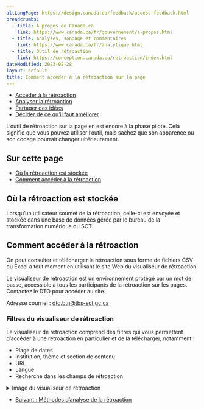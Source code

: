 ```yaml
---
altLangPage: https://design.canada.ca/feedback/access-feedback.html
breadcrumbs:
  - title: À propos de Canada.ca
    link: https://www.canada.ca/fr/gouvernement/a-propos.html
  - title: Analyses, sondage et commentaires
    link: https://www.canada.ca/fr/analytique.html
  - title: Outil de rétroaction
    link: https://conception.canada.ca/retroaction/index.html
dateModified: 2023-02-28
layout: default
title: Comment accéder à la rétroaction sur la page
---
```


<div class="gc-stp-stp">
<div class="row">
<ul class="toc lst-spcd col-md-12">
<li class="col-md-4 col-sm-6"><a class="list-group-item active" href="acces.html">Accéder à la rétroaction</a></li>
<li class="col-md-4 col-sm-6"><a class="list-group-item" href="methodes.html">Analyser la rétroaction</a></li>
<li class="col-md-4 col-sm-6"><a class="list-group-item" href="communiquer.html">Partager des idées</a></li>
<li class="col-md-4 col-sm-6"><a class="list-group-item" href="decider.html">Décider de ce qu’il faut améliorer</a></li>
</ul>
</div>
</div>

L’outil de rétroaction sur la page en est encore à la phase pilote. Cela signifie que vous pouvez utiliser l’outil, mais sachez que son apparence ou son codage pourrait changer ultérieurement.

## Sur cette page
*   [Où la rétroaction est stockée](#où-la-rétroaction-est-stockée)
*   [Comment accéder à la rétroaction](#comment-accéder-à-la-rétroaction)

## Où la rétroaction est stockée

Lorsqu’un utilisateur soumet de la rétroaction, celle-ci est envoyée et stockée dans une base de données gérée par le bureau de la transformation numérique du SCT.

## Comment accéder à la rétroaction

On peut consulter et télécharger la rétroaction sous forme de fichiers CSV ou Excel à tout moment en utilisant le site Web du visualiseur de rétroaction.

Le visualiseur de rétroaction est un environnement protégé par un mot de passe, accessible à tous les participants de la rétroaction sur les pages. Contactez le DTO pour accéder au site.

Adresse courriel : [dto.btn@tbs-sct.gc.ca](mailto:dto.btn@tbs-sct.gc.ca)


### Filtres du visualiseur de rétroaction

Le visualiseur de rétroaction comprend des filtres qui vous permettent d’accéder à une rétroaction en particulier et de la télécharger, notamment :

*   Plage de dates
*   Institution, thème et section de contenu
*   URL
*   Langue
*   Recherche dans les champs de rétroaction


<details>
<summary>Image du visualiseur de rétroaction</summary>
<p><img src="images/feedback-viewer.png" alt="Image du visualiseur de rétroaction" class="img-responsive"/></p>
</details>

<nav role="navigation" class="mrgn-bttm-lg">
<ul class="pager">
<li class="next"><a href="methodes.html" rel="next">Suivant : Méthodes d’analyse de la rétroaction</a></li>
</ul>
</nav>
